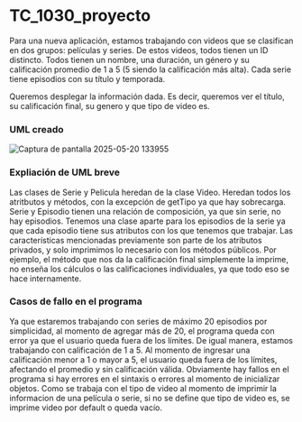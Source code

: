 # TC_1030_proyecto

Para una nueva aplicación, estamos trabajando con videos que se clasifican en dos grupos: películas y series. De estos videos, todos tienen un ID distincto. Todos tienen un nombre, una duración, un género y su calificación promedio de 1 a 5 (5 siendo la calificación más alta).  Cada serie tiene episodios con su título y temporada. 

Queremos desplegar la información dada. Es decir, queremos ver el título, su calificación final, su genero y que tipo de video es. 

### UML creado
![Captura de pantalla 2025-05-20 133955](https://github.com/user-attachments/assets/9611ad22-b5fc-4aa5-8d7b-69e10ca4302b)


### Expliación de UML breve
Las clases de Serie y Pelicula heredan de la clase Video. Heredan todos los atritbutos y métodos, con la excepción de getTipo ya que hay sobrecarga. Serie y Episodio tienen una relación de composición, ya que sin serie, no hay episodios. Tenemos una clase aparte para los episodios de la serie ya que cada episodio tiene sus atributos con los que tenemos que trabajar. Las características mencionadas previamente son parte de los atributos privados, y solo imprimimos lo necesario con los métodos públicos. Por ejemplo, el método que nos da la calificación final simplemente la imprime, no enseña los cálculos o las calificaciones individuales, ya que todo eso se hace internamente. 

### Casos de fallo en el programa 
Ya que estaremos trabajando con series de máximo 20 episodios por simplicidad, al momento de agregar más de 20, el programa queda con error ya que el usuario queda fuera de los límites. De igual manera, estamos trabajando con calificación de 1 a 5. Al momento de ingresar una calificación menor a 1 o mayor a 5, el usuario queda fuera de los límites, afectando el promedio y sin calificación válida. Obviamente hay fallos en el programa si hay errores en el sintaxis o errores al momento de inicializar objetos. Como se trabaja con el tipo de video al momento de imprimir la informacion de una película o serie, si no se define que tipo de video es, se imprime video por default o queda vacío.
